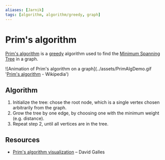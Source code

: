 ```yaml
---
aliases: [Jarnik]
tags: [algorithm, algorithm/greedy, graph]
---
```


# Prim's algorithm

[Prim's algorithm](https://en.wikipedia.org/wiki/Prim%27s_algorithm) is a [greedy](../algorithms.md#Terminology) algorithm used to find the [Minimum Spanning Tree](../../data/data-structure/tree.md#Minimum%20Spanning%20Tree) in a graph.

![Animation of Prim's algorithm on a graph](../assets/PrimAlgDemo.gif '[Prim's algorithm](https://en.wikipedia.org/wiki/Prim%27s_algorithm) - Wikipedia')

## Algorithm

1. Initialize the tree: chose the root node, which is a single vertex chosen arbitrarily from the graph.
2. Grow the tree by one edge, by choosing one with the minimum weight (e.g. distance).
3. Repeat step 2, until all vertices are in the tree.

## Resources

- [Prim's algorithm visualization](https://www.cs.usfca.edu/~galles/visualization/Prim.html) – David Galles